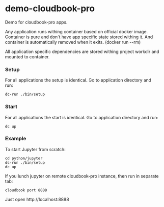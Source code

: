 # demo-cloudbook-pro
Demo for cloudbook-pro apps.

Any application runs withing container based on official docker image.
Container is pure and don't have app specific state stored withing it.
And container is automatically removed when it exits. (docker run --rm)

All application specific dependencies are stored withing project workdir and
mounted to container.

### Setup
For all applications the setup is identical.
Go to application directory and run:
```
dc-run ./bin/setup
```

### Start
For all applications the start is identical.
Go to application directory and run:
```
dc up
```

### Example
To start Jupyter from scratch:
```
cd python/jupyter
dc-run ./bin/setup
dc up

```

If you lunch jupyter on remote cloudbook-pro instance, then run in separate tab:
```
cloudbook port 8888
```

Just open http://localhost:8888


